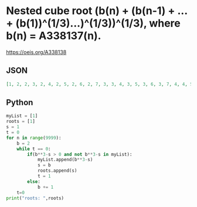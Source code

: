 # Nested cube root \(b\(n\) \+ \(b\(n\-1\) \+ \.\.\. \+ \(b\(1\)\)^\(1/3\)\.\.\.\)^\(1/3\)\)^\(1/3\), where b\(n\) \= A338137\(n\)\.
https://oeis.org/A338138
## JSON
```JSON
[1, 2, 2, 3, 2, 4, 2, 5, 2, 6, 2, 7, 3, 3, 4, 3, 5, 3, 6, 3, 7, 4, 4, 5, 4, 6, 4, 7, 5, 5, 6, 5, 7, 6, 6, 7, 7, 8, 3, 8, 4, 8, 5, 8, 6, 8, 7, 9, 3, 9, 4, 9, 5, 9, 6, 9, 7, 10, 3, 10, 4, 10, 5, 10, 6, 10, 7, 11, 3, 11, 4, 11]
```
## Python
```Python
myList = [1]
roots = [1]
s = 1
t = 0
for n in range(9999):
    b = 2
    while t == 0:
        if(b**3-s > 0 and not b**3-s in myList):
            myList.append(b**3-s)
            s = b
            roots.append(s)
            t = 1
        else:
            b += 1
    t=0
print("roots: ",roots)
```
